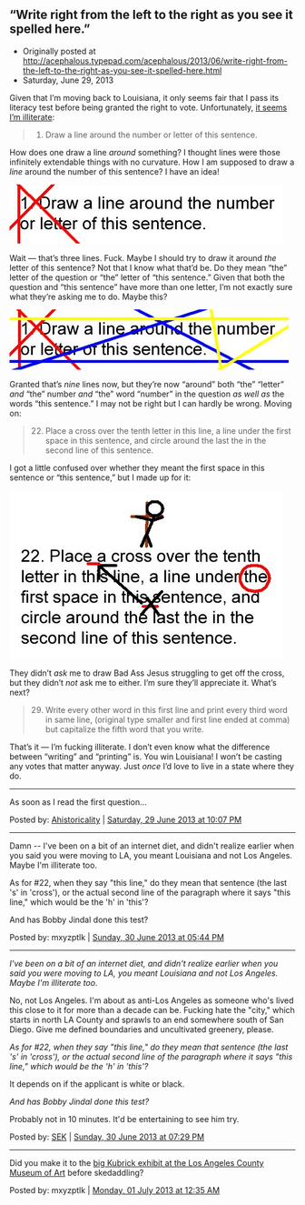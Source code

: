 ## “Write right from the left to the right as you see it spelled here.”

 * Originally posted at http://acephalous.typepad.com/acephalous/2013/06/write-right-from-the-left-to-the-right-as-you-see-it-spelled-here.html
 * Saturday, June 29, 2013

Given that I’m moving back to Louisiana, it only seems fair that I pass its literacy test before being granted the right to vote.  Unfortunately, [it seems I’m illiterate](http://www.slate.com/blogs/the_vault/2013/06/28/voting_rights_and_the_supreme_court_the_impossible_literacy_test_louisiana.html):

> 1. Draw a line around the number or letter of this sentence.

How does one draw a line _around_ something? I thought lines were those infinitely extendable things with no curvature. How I am supposed to draw a _line_ around the number of this sentence? I have an idea!

[![linearound](../../images/acephalous/linearound.jpg "linearound")](http://www.lawyersgunsmoneyblog.com/wp-content/uploads/2013/06/linearound.jpg)

Wait — that’s three lines. Fuck. Maybe I should try to draw it around _the_ letter of this sentence? Not that I know what that’d be. Do they mean “the” letter of the question or “the” letter of “this sentence.” Given that both the question and “this sentence” have more than one letter, I’m not exactly sure what they’re asking me to do. Maybe this?

[![linearound2](../../images/acephalous/linearound2.jpg "linearound2")](http://www.lawyersgunsmoneyblog.com/wp-content/uploads/2013/06/linearound2.jpg)

Granted that’s _nine_ lines now, but they’re now “around” both “the” “letter” _and_ “the” number _and_ “the” word “number” in the question _as well as_ the words “this sentence.” I may not be right but I can hardly be wrong. Moving on:

> 22. Place a cross over the tenth letter in this line, a line under the first space in this sentence, and circle around the last the in the second line of this sentence.

I got a little confused over whether they meant the first space in this sentence or “this sentence,” but I made up for it:

[![linearound3](../../images/acephalous/linearound31.jpg "linearound3")](http://www.lawyersgunsmoneyblog.com/wp-content/uploads/2013/06/linearound31.jpg)

They didn’t _ask_ me to draw Bad Ass Jesus struggling to get off the cross, but they didn’t _not_ ask me to either. I’m sure they’ll appreciate it. What’s next?

> 29. Write every other word in this first line and print every third word in same line, (original type smaller and first line ended at comma) but capitalize the fifth word that you write.

That’s it — I’m fucking illiterate. I don’t even know what the difference between “writing” and “printing” is. You win Louisiana! I won’t be casting any votes that matter anyway. Just _once_ I’d love to live in a state where they do.

* * *

As soon as I read the first question... 

Posted by: [Ahistoricality](http://ahistoricality.blogspot.com) | [Saturday, 29 June 2013 at 10:07 PM](http://acephalous.typepad.com/acephalous/2013/06/write-right-from-the-left-to-the-right-as-you-see-it-spelled-here.html?cid=6a00d8341c2df453ef019103fd537e970c#comment-6a00d8341c2df453ef019103fd537e970c)

* * *

Damn -- I've been on a bit of an internet diet, and didn't realize earlier when you said you were moving to LA, you meant Louisiana and not Los Angeles. Maybe I'm illiterate too. 

As for #22, when they say "this line," do they mean that sentence (the last 's' in 'cross'), or the actual second line of the paragraph where it says "this line," which would be the 'h' in 'this'?

And has Bobby Jindal done this test?

Posted by: mxyzptlk | [Sunday, 30 June 2013 at 05:44 PM](http://acephalous.typepad.com/acephalous/2013/06/write-right-from-the-left-to-the-right-as-you-see-it-spelled-here.html?cid=6a00d8341c2df453ef0192abcd690b970d#comment-6a00d8341c2df453ef0192abcd690b970d)

* * *

_I've been on a bit of an internet diet, and didn't realize earlier when you said you were moving to LA, you meant Louisiana and not Los Angeles. Maybe I'm illiterate too._ 

No, not Los Angeles. I'm about as anti-Los Angeles as someone who's lived this close to it for more than a decade can be. Fucking hate the "city," which starts in north LA County and sprawls to an end somewhere south of San Diego. Give me defined boundaries and uncultivated greenery, please.

_As for #22, when they say "this line," do they mean that sentence (the last 's' in 'cross'), or the actual second line of the paragraph where it says "this line," which would be the 'h' in 'this'?_

It depends on if the applicant is white or black.

_And has Bobby Jindal done this test?_

Probably not in 10 minutes. It'd be entertaining to see him try.

Posted by: [SEK](http://acephalous.typepad.com/) | [Sunday, 30 June 2013 at 07:29 PM](http://acephalous.typepad.com/acephalous/2013/06/write-right-from-the-left-to-the-right-as-you-see-it-spelled-here.html?cid=6a00d8341c2df453ef019104047b67970c#comment-6a00d8341c2df453ef019104047b67970c)

* * *

Did you make it to the [big Kubrick exhibit at the Los Angeles County Museum of Art](http://www.lacma.org/art/exhibition/stanley-kubrick) before skedaddling?

Posted by: mxyzptlk | [Monday, 01 July 2013 at 12:35 AM](http://acephalous.typepad.com/acephalous/2013/06/write-right-from-the-left-to-the-right-as-you-see-it-spelled-here.html?cid=6a00d8341c2df453ef01901e0f6319970b#comment-6a00d8341c2df453ef01901e0f6319970b) 


